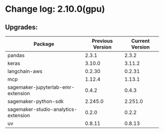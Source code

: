 # Change log: 2.10.0(gpu)

## Upgrades: 

Package | Previous Version | Current Version
---|---|---
pandas|2.3.1|2.3.2
keras|3.10.0|3.11.2
langchain-aws|0.2.30|0.2.31
mcp|1.12.4|1.13.1
sagemaker-jupyterlab-emr-extension|0.4.2|0.4.3
sagemaker-python-sdk|2.245.0|2.251.0
sagemaker-studio-analytics-extension|0.2.0|0.2.2
uv|0.8.11|0.8.13
